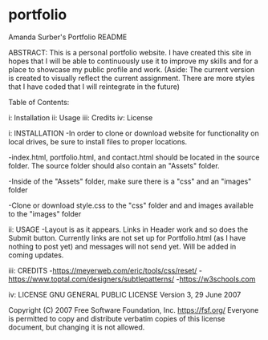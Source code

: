 # portfolio
Amanda Surber's Portfolio README

ABSTRACT: This is a personal portfolio website. I have created this site in hopes that I will be able to continuously use it to improve my skills and for a place to showcase my public profile and work. (Aside: The current version is created to visually reflect the current assignment. There are more styles that I have coded that I will reintegrate in the future)

Table of Contents:

i: Installation
ii: Usage
iii: Credits
iv: License

i: INSTALLATION
-In order to clone or download website for functionality on local drives, be sure to install files to proper locations.

-index.html, portfolio.html, and contact.html should be located in the source folder. The source folder should also contain an "Assets" folder.

-Inside of the "Assets" folder, make sure there is a "css" and an "images" folder

-Clone or download style.css to the "css" folder and and images available to the "images" folder

ii: USAGE
-Layout is as it appears. Links in Header work and so does the Submit button. Currently links are not set up for Portfolio.html (as I have nothing to post yet) and messages will not send yet. Will be added in coming updates.

iii: CREDITS
-https://meyerweb.com/eric/tools/css/reset/
-https://www.toptal.com/designers/subtlepatterns/
-https://w3schools.com


iv: LICENSE
GNU GENERAL PUBLIC LICENSE
Version 3, 29 June 2007

 Copyright (C) 2007 Free Software Foundation, Inc. <https://fsf.org/>
 Everyone is permitted to copy and distribute verbatim copies
 of this license document, but changing it is not allowed.